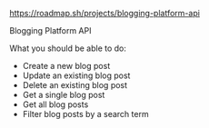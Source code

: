 https://roadmap.sh/projects/blogging-platform-api

Blogging Platform API

What you should be able to do:

- Create a new blog post
- Update an existing blog post
- Delete an existing blog post
- Get a single blog post
- Get all blog posts
- Filter blog posts by a search term
